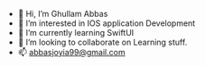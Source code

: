 - 👋 Hi, I’m Ghullam Abbas
- 👀 I’m interested in IOS application Development
- 🌱 I’m currently learning SwiftUI
- 💞️ I’m looking to collaborate on Learning stuff.
- 📫 abbasjoyia99@gmail.com

<!---
abbasjoyia99/abbasjoyia99 is a ✨ special ✨ repository because its `README.md` (this file) appears on your GitHub profile.
You can click the Preview link to take a look at your changes.
--->
